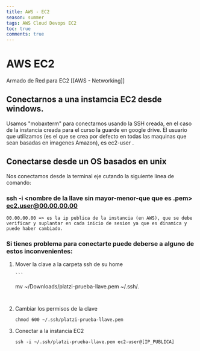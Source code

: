 ```yaml
---
title: AWS - EC2
season: summer
tags: AWS Cloud Devops EC2
toc: true
comments: true
---
```


# AWS EC2
Armado de Red para EC2 [[AWS - Networking]]

## Conectarnos a una instamcia EC2 desde windows.
Usamos "mobaxterm" para conectarnos usando la SSH creada, en el caso de la instancia creada para el curso la guarde en google drive. 
El usuario que utilizamos (es el que se crea por defecto en todas las maquinas que sean basadas en imagenes Amazon), es ec2-user .

## Conectarse desde un OS basados en unix
Nos conectamos desde la terminal eje cutando la siguiente linea de comando:
### ssh -i <nombre de la llave sin mayor-menor-que que es .pem> ec2.user@00.00.00.00
	00.00.00.00 => es la ip publica de la instancia (en AWS), que se debe verificar y suplantar en cada inicio de sesion ya que es dinamica y puede haber cambiado. 
	
### Si tienes problema para conectarte puede deberse a alguno de estos inconvenientes: 
	
	
1.  Mover la clave a la carpeta ssh de su home

		```
	mv ~/Downloads/platzi-prueba-llave.pem ~/.ssh/.
	```


2.  Cambiar los permisos de la clave


		chmod 600 ~/.ssh/platzi-prueba-llave.pem


3.  Conectar a la instancia EC2

		ssh -i ~/.ssh/platzi-prueba-llave.pem ec2-user@[IP_PUBLICA]



